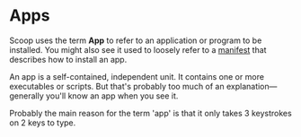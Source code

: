 # Apps

Scoop uses the term **App** to refer to an application or program to be installed. You might also see it used to loosely refer to a [manifest](./App-Manifests.md) that describes how to install an app.

An app is a self-contained, independent unit. It contains one or more executables or scripts. But that's probably too much of an explanation—generally you'll know an app when you see it.

Probably the main reason for the term 'app' is that it only takes 3 keystrokes on 2 keys to type.
